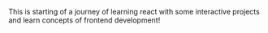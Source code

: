 This is starting of a journey of learning react with some interactive projects and learn concepts of frontend development!
